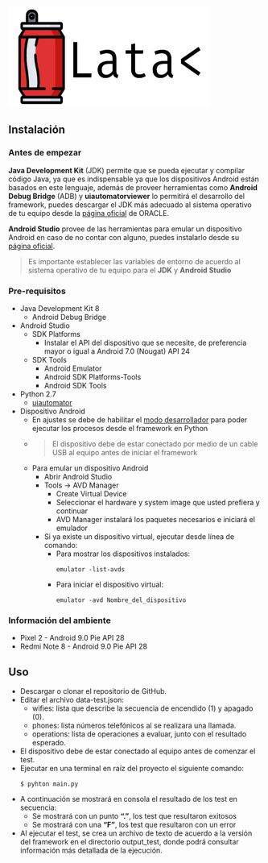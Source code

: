 ![LATA Framework](/docs/images/lata-title-2.png)

## Instalación

### Antes de empezar

**Java Development Kit** (JDK) permite que se pueda ejecutar y compilar código Java, ya que es indispensable ya que los dispositivos Android están basados en este lenguaje, además
de proveer herramientas como **Android Debug Bridge** (ADB) y **uiautomatorviewer** lo permitirá el desarrollo del framework, puedes descargar el JDK más adecuado al sistema
operativo de tu equipo desde la [página oficial](https://www.oracle.com/java/technologies/javase-jdk8-downloads.html) de ORACLE.

**Android Studio** provee de las herramientas para emular un dispositivo Android en caso de no contar con alguno, puedes instalarlo desde su [página oficial](https://developer.android.com/studio).

> Es importante establecer las variables de entorno de acuerdo al sistema operativo de tu equipo para el **JDK** y **Android Studio**

### Pre-requisitos

- Java Development Kit 8
    * Android Debug Bridge
- Android Studio
    * SDK Platforms
        + Instalar el API del dispositivo que se necesite, de preferencia mayor o igual a Android 7.0 (Nougat) API 24
    * SDK Tools
        + Android Emulator
        + Android SDK Platforms-Tools
        + Android SDK Tools
- Python 2.7
    * [uiautomator](https://pypi.org/project/uiautomator/)
- Dispositivo Android
    * En ajustes se debe de habilitar el [modo desarrollador](https://www.kingoapp.com/root-tutorials/how-to-enable-usb-debugging-mode-on-android.htm) para poder ejecutar los procesos desde el framework en Python
    * > El dispositivo debe de estar conectado por medio de un cable USB al equipo antes de iniciar el framework
    * Para emular un dispositivo Android
        + Abrir Android Studio
        + Tools -> AVD Manager
            - Create Virtual Device
            - Seleccionar el hardware y system image que usted prefiera y continuar
            - AVD Manager instalará los paquetes necesarios e iniciará el emulador
        + Si ya existe un dispositivo virtual, ejecutar desde línea de comando:
            - Para mostrar los dispositivos instalados:
                ``` 
                emulator -list-avds
                ``` 
            - Para iniciar el dispositivo virtual:
                ```
                emulator -avd Nombre_del_dispositivo
                ```

### Información del ambiente

- Pixel 2 - Android 9.0 Pie API 28
- Redmi Note 8 - Android 9.0 Pie API 28

## Uso

* Descargar o clonar el repositorio de GitHub.
* Editar el archivo data-test.json:
    - wifies: lista que describe la secuencia de encendido (1) y apagado (0).
    - phones: lista números telefónicos al se realizara una llamada.
    - operations: lista de operaciones a evaluar, junto con el resultado esperado. 
* El dispositivo debe de estar conectado al equipo antes de comenzar el test.
* Ejecutar en una terminal en raíz del proyecto el siguiente comando:
    ```
    $ pyhton main.py
    ```
* A continuación se mostrará en consola el resultado de los test en secuencia:
    - Se mostrará con un punto **“.”**, los test que resultaron exitosos
    - Se mostrará con una **“F”**, los test que resultaron con un error 
* Al ejecutar el test, se crea un archivo de texto de acuerdo a la versión del framework en el directorio output_test, donde podrá consultar información más detallada de la ejecución.